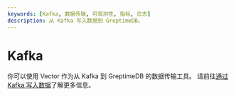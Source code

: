 ```yaml
---
keywords: [Kafka, 数据传输, 可观测性, 指标, 日志]
description: 从 Kafka 写入数据到 GreptimeDB。
---
```


# Kafka

你可以使用 Vector 作为从 Kafka 到 GreptimeDB 的数据传输工具。
请前往[通过 Kafka 写入数据](/user-guide/ingest-data/for-observerbility/kafka.md)了解更多信息。
